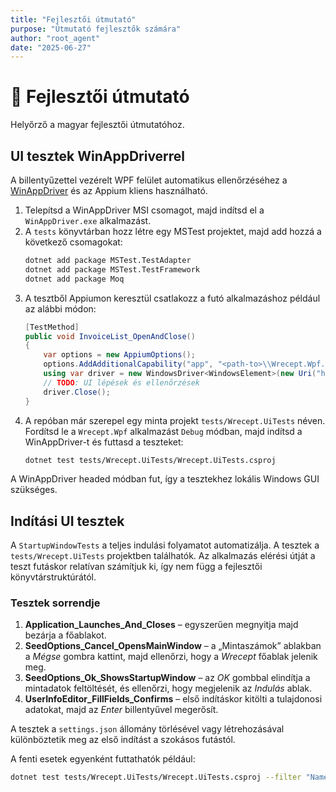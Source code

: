 ```yaml
---
title: "Fejlesztői útmutató"
purpose: "Útmutató fejlesztők számára"
author: "root_agent"
date: "2025-06-27"
---
```


# 📙 Fejlesztői útmutató

Helyőrző a magyar fejlesztői útmutatóhoz.


## UI tesztek WinAppDriverrel

A billentyűzettel vezérelt WPF felület automatikus ellenőrzéséhez a [WinAppDriver](https://github.com/microsoft/WinAppDriver) és az Appium kliens használható.

1. Telepítsd a WinAppDriver MSI csomagot, majd indítsd el a `WinAppDriver.exe` alkalmazást.
2. A `tests` könyvtárban hozz létre egy MSTest projektet, majd add hozzá a következő csomagokat:
   ```bash
   dotnet add package MSTest.TestAdapter
   dotnet add package MSTest.TestFramework
   dotnet add package Moq
   ```
3. A tesztből Appiumon keresztül csatlakozz a futó alkalmazáshoz például az alábbi módon:
   ```csharp
   [TestMethod]
   public void InvoiceList_OpenAndClose()
   {
       var options = new AppiumOptions();
       options.AddAdditionalCapability("app", "<path-to>\\Wrecept.Wpf.exe");
       using var driver = new WindowsDriver<WindowsElement>(new Uri("http://127.0.0.1:4723"), options);
       // TODO: UI lépések és ellenőrzések
       driver.Close();
   }
   ```
4. A repóban már szerepel egy minta projekt `tests/Wrecept.UiTests` néven.
   Fordítsd le a `Wrecept.Wpf` alkalmazást `Debug` módban, majd indítsd a WinAppDriver-t és futtasd a teszteket:
   ```bash
   dotnet test tests/Wrecept.UiTests/Wrecept.UiTests.csproj
   ```
A WinAppDriver headed módban fut, így a tesztekhez lokális Windows GUI szükséges.

## Indítási UI tesztek

A `StartupWindowTests` a teljes indulási folyamatot automatizálja. A tesztek a
`tests/Wrecept.UiTests` projektben találhatók. Az alkalmazás elérési útját
a teszt futáskor relatívan számítjuk ki,
így nem függ a fejlesztői könyvtárstruktúrától.

### Tesztek sorrendje

1. **Application_Launches_And_Closes** – egyszerűen megnyitja majd bezárja a főablakot.
2. **SeedOptions_Cancel_OpensMainWindow** – a „Mintaszámok” ablakban a *Mégse* gombra kattint, majd ellenőrzi, hogy a *Wrecept* főablak jelenik meg.
3. **SeedOptions_Ok_ShowsStartupWindow** – az *OK* gombbal elindítja a mintadatok feltöltését, és ellenőrzi, hogy megjelenik az *Indulás* ablak.
4. **UserInfoEditor_FillFields_Confirms** – első indításkor kitölti a tulajdonosi adatokat, majd az *Enter* billentyűvel megerősít.

A tesztek a `settings.json` állomány törlésével vagy létrehozásával különböztetik meg az első indítást a szokásos futástól.

A fenti esetek egyenként futtathatók például:

```bash
dotnet test tests/Wrecept.UiTests/Wrecept.UiTests.csproj --filter "Name=SeedOptions_Ok_ShowsStartupWindow"
```


